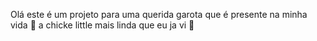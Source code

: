 Olá este é um projeto para uma querida garota que é presente na minha vida 👀 a chicke little mais linda que eu ja vi 💖
